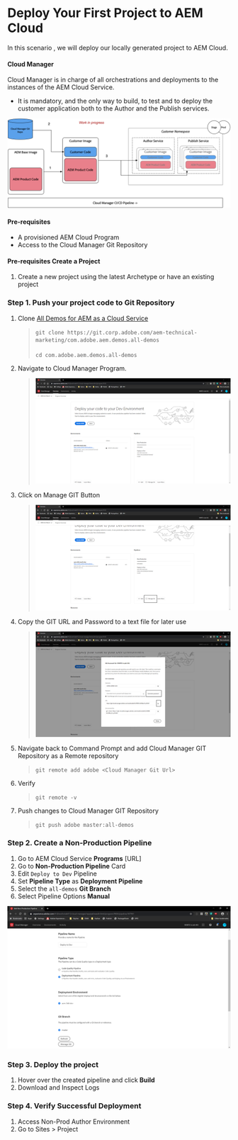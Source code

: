 # Deploy Your First Project to AEM Cloud
In this scenario , we will deploy our locally generated project to AEM Cloud.

#### Cloud Manager

Cloud Manager is in charge of all orchestrations and deployments to the instances of the AEM Cloud Service.

* It is mandatory, and the only way to build, to test and to deploy the customer application both to the Author and the Publish services.

![Cloud Manager ](./assets/cloudmanager.png)

#### Pre-requisites
* A provisioned AEM Cloud Program 
* Access to the Cloud Manager Git Repository

#### Pre-requisites Create a Project
1. Create a new project using the latest Archetype or have an existing project


### Step 1. Push your project code to Git Repository

1. Clone [All Demos for AEM as a Cloud Service](https://internal.adobedemo.com/content/demo-hub/en/demos/external/aem-all-demos.html)
    > ` git clone https://git.corp.adobe.com/aem-technical-marketing/com.adobe.aem.demos.all-demos ` <br><br>
    > ` cd com.adobe.aem.demos.all-demos `

2. Navigate to Cloud Manager Program.
    > ![cm_program](./assets/cm_program.PNG)
3. Click on Manage GIT Button
    > ![manage GIT](./assets/manageGIT.png)
4. Copy the GIT URL and Password to a text file for later use
    > ![copy GIT URL and Password](./assets/copyLink.png)
5. Navigate back to Command Prompt and add Cloud Manager GIT Repository as a Remote repository
    > ` git remote add adobe <Cloud Manager Git Url> ` 
6. Verify
    > ` git remote -v `
7. Push changes to Cloud Manager GIT Repository
    > ` git push adobe master:all-demos `
    

    


### Step 2. Create a Non-Production Pipeline
1. Go to AEM Cloud Service **Programs** [URL]
2. Go to **Non-Production Pipeline** Card 
3. Edit `Deploy to Dev` Pipeline
4. Set **Pipeline Type** as **Deployment Pipeline**
5. Select the `all-demos` **Git Branch** 
6. Select Pipeline Options **Manual**

![High Level Architure ](./assets/pipeline-details.png)

### Step 3. Deploy the project
1. Hover over the created pipeline and click **Build**
2. Download and Inspect Logs


### Step 4. Verify Successful Deployment
1. Access Non-Prod Author Environment
2. Go to Sites > Project    
   
